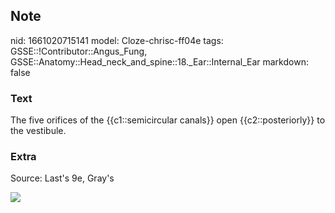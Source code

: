## Note
nid: 1661020715141
model: Cloze-chrisc-ff04e
tags: GSSE::!Contributor::Angus_Fung, GSSE::Anatomy::Head_neck_and_spine::18._Ear::Internal_Ear
markdown: false

### Text
The five orifices of the {{c1::semicircular canals}} open {{c2::posteriorly}} to the vestibule.

### Extra
Source: Last's 9e, Gray's
<div><img src=
"paste-b8fba2aa970a46d1c698783899e21fdc3b3cbd5d.jpg"></div>
